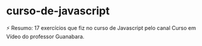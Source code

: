 # curso-de-javascript
 :zap: Resumo: 17 exercícios que fiz no curso de Javascript pelo canal Curso em Vídeo do professor Guanabara.
